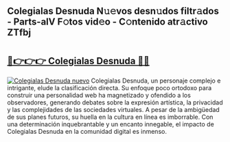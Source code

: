 ## Colegialas Desnuda N𝚞𝚎vos desn𝚞dos filtr𝚊dos - Parts-alV F𝚘tos vid𝚎o - C𝚘ntenido atr𝚊ctivo ZTfbj

# <h2><a href="http://mbdbf51.tromn.icu/?c=Colegialas+Desnuda">🔗👉👉👉 Colegialas Desnuda 🔗🔗</a></h2>

[![Colegialas Desnuda nuevo](https://i.imgur.com/pEAQMta.gif)](http://mbdbf51.tromn.icu/?c=Colegialas+Desnuda)
Colegialas Desnuda, un personaje complejo e intrigante, elude la clasificación directa. Su enfoque poco ortodoxo para construir una personalidad web ha magnetizado y ofendido a los observadores, generando debates sobre la expresión artística, la privacidad y las complejidades de las sociedades virtuales. A pesar de la ambigüedad de sus planes futuros, su huella en la cultura en línea es imborrable. Con una determinación inquebrantable y un encanto innegable, el impacto de Colegialas Desnuda en la comunidad digital es inmenso.
